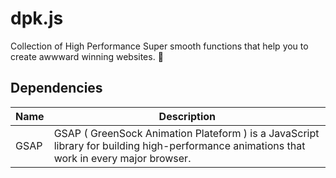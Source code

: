 # dpk.js
Collection of High Performance Super smooth functions that help you to create awwward winning websites. 🤍

## Dependencies

| Name             | Description                                                        |
| ---------------- | ------------------------------------------------------------------ |
| GSAP  | GSAP ( GreenSock Animation Plateform ) is a JavaScript library for building high-performance animations that work in every major browser. |

[ GSAP ]: https://greensock.com/
                                        
